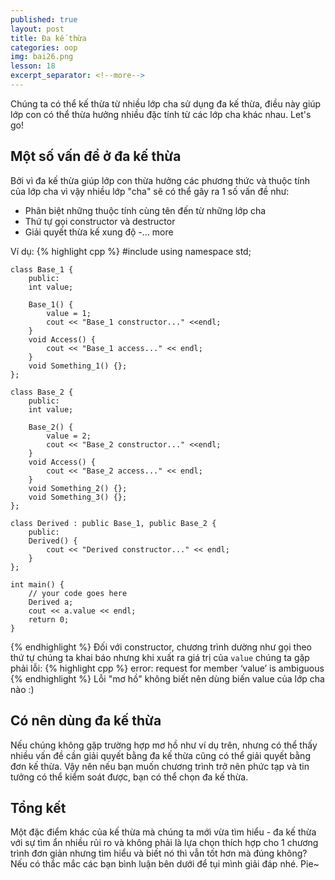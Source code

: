 ```yaml
---
published: true
layout: post
title: Đa kế thừa
categories: oop
img: bai26.png
lesson: 18
excerpt_separator: <!--more-->
---
```

Chúng ta có thể kế thừa từ nhiều lớp cha sử dụng đa kế thừa, điều này giúp lớp con có thể thừa hưởng nhiều đặc tính từ các lớp cha khác nhau. Let's go!<!--more-->
## Một số vấn đề ở đa kế thừa
Bởi vì đa kế thừa giúp lớp con thừa hưởng các phương thức và thuộc tính của lớp cha vì vậy nhiều lớp "cha" sẽ có thể gây ra 1 số vấn đề như:
- Phân biệt những thuộc tính cùng tên đến từ những lớp cha
- Thứ tự gọi constructor và destructor
- Giải quyết thừa kế xung độ
-... more

Ví dụ:
{% highlight cpp %}
    #include <iostream>
    using namespace std;
     
    class Base_1 {
    	public:
    	int value;
     
    	Base_1() {
    		value = 1;
    		cout << "Base_1 constructor..." <<endl;
    	}
    	void Access() {
    		cout << "Base_1 access..." << endl;
    	}
    	void Something_1() {};
    };
     
    class Base_2 {
    	public:
    	int value;
     
    	Base_2() {
    		value = 2;
    		cout << "Base_2 constructor..." <<endl;
    	}
    	void Access() {
    		cout << "Base_2 access..." << endl;
    	}
    	void Something_2() {};
    	void Something_3() {};
    };
     
    class Derived : public Base_1, public Base_2 {
    	public:
    	Derived() {
    		cout << "Derived constructor..." << endl;
    	}
    };
     
    int main() {
    	// your code goes here
    	Derived a;
    	cout << a.value << endl;
    	return 0;
    }
{% endhighlight %}
Đối với constructor, chương trình dường như gọi theo thứ tự chúng ta khai báo nhưng khi xuất ra giá trị của `value` chúng ta gặp phải lỗi:
{% highlight cpp %}
  error: request for member ‘value’ is ambiguous
{% endhighlight %}
Lỗi "mơ hồ" không biết nên dùng biến value của lớp cha nào :)
  
## Có nên dùng đa kế thừa
Nếu chúng không gặp trường hợp mơ hồ như ví dụ trên, nhưng có thể thấy nhiều vấn đề cần giải quyết bằng đa kế thừa cũng có thể giải quyết bằng đơn kế thừa. Vậy nên nếu bạn muốn chương trình trở nên phức tạp và tin tưởng có thể kiểm soát được, bạn có thể chọn đa kế thừa.

## Tổng kết
Một đặc điểm khác của kế thừa mà chúng ta mới vừa tìm hiểu - đa kế thừa với sự tìm ẩn nhiều rủi ro và không phải là lựa chọn thích hợp cho 1 chương trình đơn giản nhưng tìm hiểu và biết nó thì vẫn tốt hơn mà đúng không? Nếu có thắc mắc các bạn bình luận bên dưới để tụi mình giải đáp nhé. Pie~